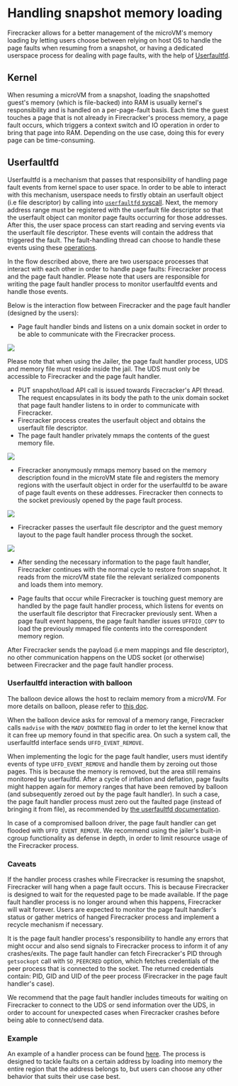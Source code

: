 # Handling snapshot memory loading

Firecracker allows for a better management of the microVM's memory loading
by letting users choose between relying on host OS to handle the page faults
when resuming from a snapshot, or having a dedicated userspace process for
dealing with page faults, with the help of
[Userfaultfd](https://www.kernel.org/doc/html/v4.18/admin-guide/mm/userfaultfd.html).

## Kernel

When resuming a microVM from a snapshot, loading the snapshotted guest's memory
(which is file-backed) into RAM is usually kernel's responsibility and is handled
on a per-page-fault basis. Each time the guest touches a page that is not already
in Firecracker's process memory, a page fault occurs, which triggers a context
switch and IO operation in order to bring that page into RAM. Depending on the
use case, doing this for every page can be time-consuming.

## Userfaultfd

Userfaultfd is a mechanism that passes that responsibility of handling page
fault events from kernel space to user space. In order to be able to interact
with this mechanism, userspace needs to firstly obtain an userfault object
(i.e file descriptor) by calling into [`userfaultfd`
syscall](https://man7.org/linux/man-pages/man2/userfaultfd.2.html).
Next, the memory address range must be registered with the userfault file
descriptor so that the userfault object can monitor page faults occurring for
those addresses. After this, the user space process can start reading and serving
events via the userfault file descriptor. These events will contain the address
that triggered the fault. The fault-handling thread can choose to handle these
events using these [operations](https://www.kernel.org/doc/html/latest/admin-guide/mm/userfaultfd.html#resolving-userfaults).

In the flow described above, there are two userspace processes that interact
with each other in order to handle page faults: Firecracker process and the
page fault handler. Please note that users are responsible for writing the page
fault handler process to monitor userfaultfd events and handle those events.

Below is the interaction flow between Firecracker and the page fault handler
(designed by the users):

- Page fault handler binds and listens on a unix domain socket in order
   to be able to communicate with the Firecracker process.

![](../images/uffd_flow1.png)

Please note that when using the Jailer, the page fault handler process, UDS and
memory file must reside inside the jail. The UDS must only be accessible to
Firecracker and the page fault handler.

- PUT snapshot/load API call is issued towards Firecracker's API thread.
  The request encapsulates in its body the path to the unix domain socket that
  page fault handler listens to in order to communicate with Firecracker.
- Firecracker process creates the userfault object and obtains the userfault
  file descriptor.
- The page fault handler privately mmaps the contents of the guest memory file.

![](../images/uffd_flow2.png)

- Firecracker anonymously mmaps memory based on the memory description found
  in the microVM state file and registers the memory regions with the userfault
  object in order for the userfaultfd to be aware of page fault events on these
  addresses. Firecracker then connects to the socket previously opened by the page
  fault process.

![](../images/uffd_flow3.png)

- Firecracker passes the userfault file descriptor and the guest memory layout
  to the page fault handler process through the socket.

![](../images/uffd_flow4.png)

- After sending the necessary information to the page fault handler, Firecracker
  continues with the normal cycle to restore from snapshot. It reads from the microVM
  state file the relevant serialized components and loads them into memory.

- Page faults that occur while Firecracker is touching guest memory are handled
  by the page fault handler process, which listens for events on the userfault file
  descriptor that Firecracker previously sent. When a page fault event happens,
  the page fault handler issues `UFFDIO_COPY` to load the previously mmaped file
  contents into the correspondent memory region.

After Firecracker sends the payload (i.e mem mappings and file descriptor), no
other communication happens on the UDS socket (or otherwise) between Firecracker
and the page fault handler process.

### Userfaultfd interaction with balloon

The balloon device allows the host to reclaim memory from a microVM. For more
details on balloon, please refer to [this doc](../ballooning.md).

When the balloon device asks for removal of a memory range, Firecracker calls
`madvise` with the `MADV_DONTNEED` flag in order to let the kernel know that it
can free up memory found in that specific area. On such a system call, the
userfaultfd interface sends `UFFD_EVENT_REMOVE`.

When implementing the logic for the page fault handler, users must identify events
of type `UFFD_EVENT_REMOVE` and handle them by zeroing out those pages. This is
because the memory is removed, but the area still remains monitored by userfaultfd.
After a cycle of inflation and deflation, page faults might happen again for memory
ranges that have been removed by balloon (and subsequently zeroed out by the page
fault handler). In such a case, the page fault handler process must zero out the
faulted page (instead of bringing it from file), as recommended by [the userfaultfd
documentation](https://www.kernel.org/doc/html/latest/admin-guide/mm/userfaultfd.html#non-cooperative-userfaultfd).

In case of a compromised balloon driver, the page fault handler can get flooded with
`UFFD_EVENT_REMOVE`. We recommend using the jailer's built-in cgroup functionality
as defense in depth, in order to limit resource usage of the Firecracker process.

### Caveats

If the handler process crashes while Firecracker is resuming the snapshot, Firecracker
will hang when a page fault occurs. This is because Firecracker is designed to
wait for the requested page to be made available. If the page fault handler process
is no longer around when this happens, Firecracker will wait forever. Users are
expected to monitor the page fault handler's status or gather metrics of hanged
Firecracker process and implement a recycle mechanism if necessary.

It is the page fault handler process's responsibility to handle any errors that
might occur and also send signals to Firecracker process to inform it of any
crashes/exits. The page fault handler can fetch Firecracker's PID through `getsockopt`
call with `SO_PEERCRED` option, which fetches credentials of the peer process that
is connected to the socket. The returned credentials contain: PID, GID and UID of
the peer process (Firecracker in the page fault handler's case).

We recommend that the page fault handler includes timeouts for waiting on Firecracker
to connect to the UDS or send information over the UDS, in order to account for
unexpected cases when Firecracker crashes before being able to connect/send data.

### Example

An example of a handler process can be found [here](../../tests/host_tools/uffd/src/bin/valid_handler.rs).
The process is designed to tackle faults on a certain address by loading into
memory the entire region that the address belongs to, but users can choose any
other behavior that suits their use case best.